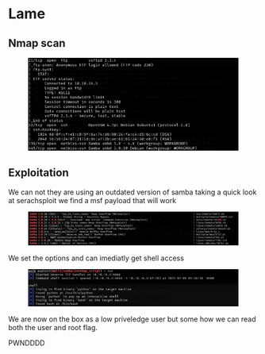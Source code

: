 # Lame

## Nmap scan

<figure><img src="../.gitbook/assets/image (21).png" alt=""><figcaption></figcaption></figure>

## Exploitation

We can not they are using an outdated version of samba taking a quick look at serachsploit we find a msf payload that will work

<figure><img src="../.gitbook/assets/image (22).png" alt=""><figcaption></figcaption></figure>

We set the options and can imediatly get shell access

<figure><img src="../.gitbook/assets/image (23).png" alt=""><figcaption></figcaption></figure>

We are now on the box as a low priveledge user but some how we can read both the user and root flag.

PWNDDDD
